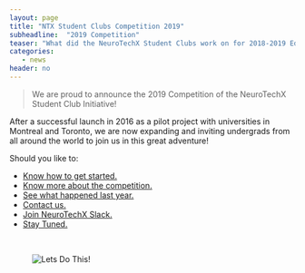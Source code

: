 ```yaml
---
layout: page
title: "NTX Student Clubs Competition 2019"
subheadline:  "2019 Competition"
teaser: "What did the NeuroTechX Student Clubs work on for 2018-2019 Edition?"
categories:
   - news
header: no
---
```


> We are proud to announce the 2019 Competition of the NeuroTechX Student Club Initiative!

After a successful launch in 2016 as a pilot project with universities in Montreal and Toronto, we are now expanding and inviting undergrads from all around the world to join us in this great adventure!

Should you like to:

- <a href="{{ site.url }}{{ site.baseurl }}/get-started/">Know how to get started.<a>
- <a href="{{ site.url }}{{ site.baseurl }}/competition/">Know more about the competition.<a>
- <a href="https://medium.com/neurotechx/ntx-student-clubs-initiative-2fba98b0d082#.s2kll01k4">See what happened last year.<a>
- <a href="{{ site.url }}{{ site.baseurl }}/contact/">Contact us.<a>
- <a href="https://neurotechx.herokuapp.com/">Join NeuroTechX Slack.<a>
- <a href="http://eepurl.com/bEQDKX">Stay Tuned.<a>

<br />
<figure>
   <img src="{{ site.url }}{{ site.baseurl }}/images/LetsDoThis.jpg" alt="Lets Do This!" />
</figure>
